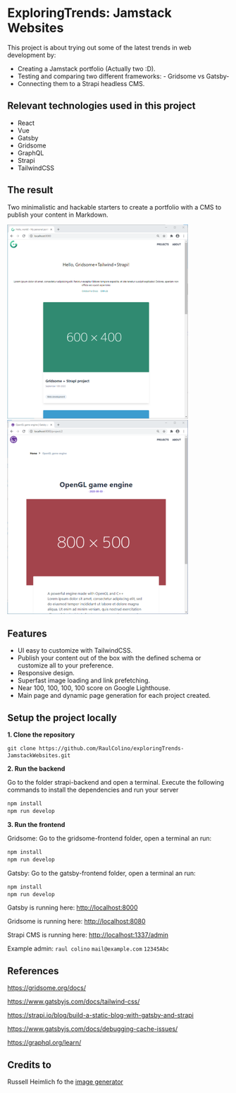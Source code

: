 # ExploringTrends: Jamstack Websites
This project is about trying out some of the latest trends in web development by:
- Creating a Jamstack portfolio (Actually two :D). 
- Testing and comparing two different frameworks: - Gridsome vs Gatsby- 
- Connecting them to a Strapi headless CMS.

## Relevant technologies used in this project
- React
- Vue
- Gatsby
- Gridsome
- GraphQL
- Strapi
- TailwindCSS

## The result

Two minimalistic and hackable starters to create a portfolio with a CMS to publish your content in Markdown.


<p>
<img src="/gridsome-main-page-screenshot.png" alt="gridsome main page" height="440" width="410"> 
<img src="/gatsby-project-page-screenshot.png" alt="a gatsby project page" height="440" width="410">
</p>
<!--
<img src="/gridsome-main-page-screenshot.png"  height="500" width="500" >  |  <img src="/gatsby-project-page-screenshot.png" height="500" width="500">
---------------------------------------------------------------------------|--------------------------------------------------------------------------
<div style= "display: block">
<span style ="display: inline-block;" > ![gridsome-page-img](/gridsome-main-page-screenshot.png) </span>
<span style ="display: inline-block;" > ![gridsome-page-img](/gridsome-main-page-screenshot.png) </span>
</div>
<img style ="display: inline-block;" src="/gridsome-main-page-screenshot.png"  height="500" width="500"> 
<img style ="display: inline-block;" src="/gatsby-project-page-screenshot.png" height="500" width="500">
![gridsome-page-img](/gridsome-main-page-screenshot.png)   ![gatsby-page-img](/gatsby-project-page-screenshot.png)
-->

## Features
- UI easy to customize with TailwindCSS.
- Publish your content out of the box with the defined schema or customize all to your preference.
- Responsive design.
- Superfast image loading and link prefetching.
- Near 100, 100, 100, 100 score on Google Lighthouse.
- Main page and dynamic page generation for each project created.

## Setup the project locally

**1. Clone the repository**

```
git clone https://github.com/RaulColino/exploringTrends-JamstackWebsites.git
```

**2. Run the backend**

Go to the folder strapi-backend and open a terminal.
Execute the following commands to install the dependencies and run your server

```bash
npm install
npm run develop
```

**3. Run the frontend**

Gridsome:
Go to the gridsome-frontend folder, open a terminal an run:
```bash
npm install
npm run develop
```

Gatsby:
Go to the gatsby-frontend folder, open a terminal an run:
```bash
npm install
npm run develop
```

Gatsby is running here: [http://localhost:8000](http://localhost:8000)

Gridsome is running here: [http://localhost:8080](http://localhost:8080)

Strapi CMS is running here: [http://localhost:1337/admin](http://localhost:1337/admin)

Example admin: ```raul colino``` ```mail@example.com```  ```12345Abc```

## References
https://gridsome.org/docs/

https://www.gatsbyjs.com/docs/tailwind-css/

https://strapi.io/blog/build-a-static-blog-with-gatsby-and-strapi

https://www.gatsbyjs.com/docs/debugging-cache-issues/

https://graphql.org/learn/

## Credits to
Russell Heimlich fo the [image generator](https://github.com/kingkool68/dummyimage)

